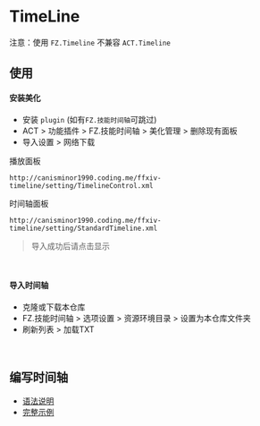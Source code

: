 # TimeLine

注意：使用 `FZ.Timeline` 不兼容 `ACT.Timeline`

## 使用

#### 安装美化

- 安装 `plugin` (如有`FZ.技能时间轴`可跳过)
- ACT > 功能插件 > FZ.技能时间轴 > 美化管理 > 删除现有面板
- 导入设置 > 网络下载

播放面板
```
http://canisminor1990.coding.me/ffxiv-timeline/setting/TimelineControl.xml
```

时间轴面板
```
http://canisminor1990.coding.me/ffxiv-timeline/setting/StandardTimeline.xml
```

> 导入成功后请点击显示

<br />

#### 导入时间轴

- 克隆或下载本仓库
- FZ.技能时间轴 > 选项设置 > 资源环境目录 > 设置为本仓库文件夹
- 刷新列表 > 加载TXT

<br />

## 编写时间轴

- [语法说明](docs/wiki.md)
- [完整示例](docs/demo.md)